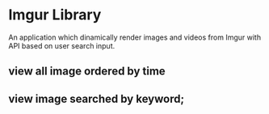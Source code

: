 # Imgur Library

An application which dinamically render images and videos from Imgur with API based on user search input.

## view all image ordered by time



## view image searched by keyword;
